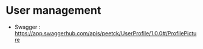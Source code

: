 # User management
- Swagger : https://app.swaggerhub.com/apis/peetck/UserProfile/1.0.0#/ProfilePicture
